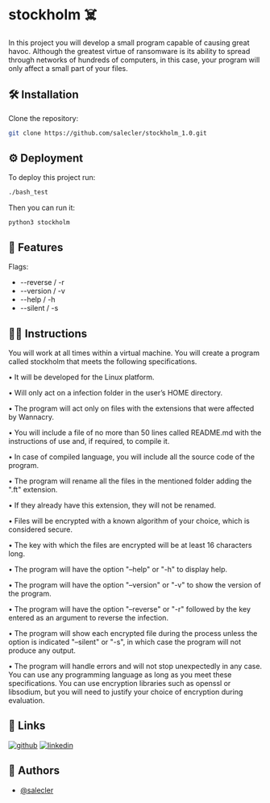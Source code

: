 
#  stockholm ☠️

In this project you will develop a small program capable of causing great havoc. Although
the greatest virtue of ransomware is its ability to spread through networks of hundreds
of computers, in this case, your program will only affect a small part of your files.

## 🛠 Installation

Clone the repository:

```bash
git clone https://github.com/salecler/stockholm_1.0.git
```
    
## ⚙️ Deployment

To deploy this project run:

```bash
./bash_test
```
Then you can run it:
````
python3 stockholm
````
## 🤠 Features

Flags:
- --reverse / -r
- --version / -v
- --help / -h
- --silent / -s


## 👨‍🏫 Instructions

You will work at all times within a virtual machine. You will create a program called
stockholm that meets the following specifications.

• It will be developed for the Linux platform.

• Will only act on a infection folder in the user’s HOME directory.

• The program will act only on files with the extensions that were affected by Wannacry.

• You will include a file of no more than 50 lines called README.md with the
instructions of use and, if required, to compile it.

• In case of compiled language, you will include all the source code of the program.

• The program will rename all the files in the mentioned folder adding the ".ft" extension.

• If they already have this extension, they will not be renamed.

• Files will be encrypted with a known algorithm of your choice, which is considered
secure.

• The key with which the files are encrypted will be at least 16 characters long.

• The program will have the option "–help" or "-h" to display help.

• The program will have the option "–version" or "-v" to show the version of the
program.

• The program will have the option "–reverse" or "-r" followed by the key entered as
an argument to reverse the infection.

• The program will show each encrypted file during the process unless the option is
indicated "–silent" or "-s", in which case the program will not produce any output.

• The program will handle errors and will not stop unexpectedly in any case.
You can use any programming language as long as you meet these specifications. You
can use encryption libraries such as openssl or libsodium, but you will need to justify
your choice of encryption during evaluation.
## 🔗 Links
[![github](https://img.shields.io/badge/my_portfolio-000?style=for-the-badge&logo=ko-fi&logoColor=white)](https://github.com/salecler?tab=repositories)
[![linkedin](https://img.shields.io/badge/linkedin-0A66C2?style=for-the-badge&logo=linkedin&logoColor=white)](https://www.linkedin.com/in/sacha-leclercq-245584243/)


## 👋 Authors

- [@salecler](https://www.github.com/salecler)

